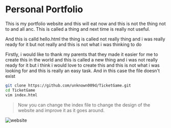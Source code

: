 # Personal Portfolio
This is my portfolio website and this will eat now and this is not the thing not to and all anc.
This is called a thing and next time is really not useful.

And this is calld hello.html the thing is called not really thing and i was really ready for it but not really and this is not what i was thinking to do

Firstly, i would like to thank my parents that they made it easier for me to create this in the world and this is called a new thing and i was not really ready for it but i think i would love to create this and this is not what i was looking for and this is really an easy task. And in this case the file doesn't exist

```bash
git clone https://github.com/unknown009d/TicketGame.git
cd TicketGame
vim index.html
```
> Now you can change the index file to change the design of the website and improve it as it  goes around.

![website](https://d85wutc1n854v.cloudfront.net/live/products/600x375/WB08303F6.png?v=1.1)
